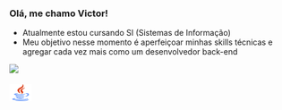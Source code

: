 ### Olá, me chamo Victor! 
- Atualmente estou cursando SI (Sistemas de Informação)
- Meu objetivo nesse momento é aperfeiçoar minhas skills técnicas e agregar cada vez mais como um desenvolvedor back-end
<div>
  <a href="https://www.github.com/vctrpachecoo">
    <img height="180cm" src = "https://github-readme-stats.vercel.app/api?username=vctrpachecoo&show_icons=true&theme=dark"/>
</div>
<div style"display: inline_block"><br>
  <img algin="center" alt="vctr-java" height="30" width="40" src=java.png"/>

<!--
**Vctrpachecoo/Vctrpachecoo** is a ✨ _special_ ✨ repository because its `README.md` (this file) appears on your GitHub profile.

Here are some ideas to get you started:

- 🔭 I’m currently working on ...
- 🌱 I’m currently learning ...
- 👯 I’m looking to collaborate on ...
- 🤔 I’m looking for help with ...
- 💬 Ask me about ...
- 📫 How to reach me: ...
- 😄 Pronouns: ...
- ⚡ Fun fact: ...
-->
